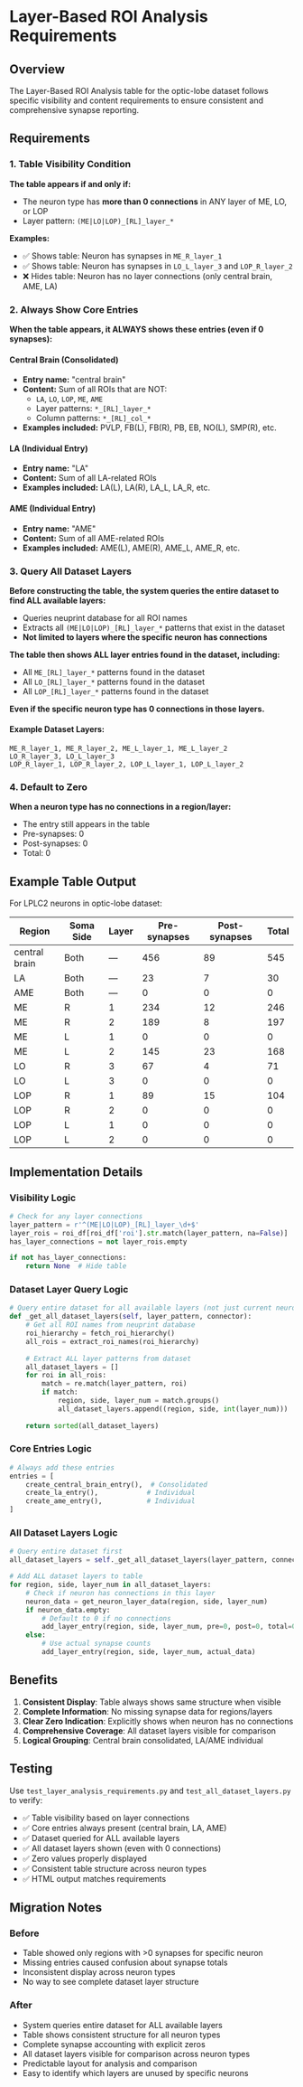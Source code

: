 # Layer-Based ROI Analysis Requirements

## Overview

The Layer-Based ROI Analysis table for the optic-lobe dataset follows specific visibility and content requirements to ensure consistent and comprehensive synapse reporting.

## Requirements

### 1. Table Visibility Condition

**The table appears if and only if:**
- The neuron type has **more than 0 connections** in ANY layer of ME, LO, or LOP
- Layer pattern: `(ME|LO|LOP)_[RL]_layer_*`

**Examples:**
- ✅ Shows table: Neuron has synapses in `ME_R_layer_1`
- ✅ Shows table: Neuron has synapses in `LO_L_layer_3` and `LOP_R_layer_2`
- ❌ Hides table: Neuron has no layer connections (only central brain, AME, LA)

### 2. Always Show Core Entries

**When the table appears, it ALWAYS shows these entries (even if 0 synapses):**

#### Central Brain (Consolidated)
- **Entry name:** "central brain"
- **Content:** Sum of all ROIs that are NOT:
  - `LA`, `LO`, `LOP`, `ME`, `AME`
  - Layer patterns: `*_[RL]_layer_*`
  - Column patterns: `*_[RL]_col_*`
- **Examples included:** PVLP, FB(L), FB(R), PB, EB, NO(L), SMP(R), etc.

#### LA (Individual Entry)
- **Entry name:** "LA"
- **Content:** Sum of all LA-related ROIs
- **Examples included:** LA(L), LA(R), LA_L, LA_R, etc.

#### AME (Individual Entry)
- **Entry name:** "AME"
- **Content:** Sum of all AME-related ROIs
- **Examples included:** AME(L), AME(R), AME_L, AME_R, etc.

### 3. Query All Dataset Layers

**Before constructing the table, the system queries the entire dataset to find ALL available layers:**
- Queries neuprint database for all ROI names
- Extracts all `(ME|LO|LOP)_[RL]_layer_*` patterns that exist in the dataset
- **Not limited to layers where the specific neuron has connections**

**The table then shows ALL layer entries found in the dataset, including:**
- All `ME_[RL]_layer_*` patterns found in the dataset
- All `LO_[RL]_layer_*` patterns found in the dataset
- All `LOP_[RL]_layer_*` patterns found in the dataset

**Even if the specific neuron type has 0 connections in those layers.**

#### Example Dataset Layers:
```
ME_R_layer_1, ME_R_layer_2, ME_L_layer_1, ME_L_layer_2
LO_R_layer_3, LO_L_layer_3
LOP_R_layer_1, LOP_R_layer_2, LOP_L_layer_1, LOP_L_layer_2
```

### 4. Default to Zero

**When a neuron type has no connections in a region/layer:**
- The entry still appears in the table
- Pre-synapses: 0
- Post-synapses: 0
- Total: 0

## Example Table Output

For LPLC2 neurons in optic-lobe dataset:

| Region | Soma Side | Layer | Pre-synapses | Post-synapses | Total |
|--------|-----------|-------|--------------|---------------|-------|
| central brain | Both | — | 456 | 89 | 545 |
| LA | Both | — | 23 | 7 | 30 |
| AME | Both | — | 0 | 0 | 0 |
| ME | R | 1 | 234 | 12 | 246 |
| ME | R | 2 | 189 | 8 | 197 |
| ME | L | 1 | 0 | 0 | 0 |
| ME | L | 2 | 145 | 23 | 168 |
| LO | R | 3 | 67 | 4 | 71 |
| LO | L | 3 | 0 | 0 | 0 |
| LOP | R | 1 | 89 | 15 | 104 |
| LOP | R | 2 | 0 | 0 | 0 |
| LOP | L | 1 | 0 | 0 | 0 |
| LOP | L | 2 | 0 | 0 | 0 |

## Implementation Details

### Visibility Logic
```python
# Check for any layer connections
layer_pattern = r'^(ME|LO|LOP)_[RL]_layer_\d+$'
layer_rois = roi_df[roi_df['roi'].str.match(layer_pattern, na=False)]
has_layer_connections = not layer_rois.empty

if not has_layer_connections:
    return None  # Hide table
```

### Dataset Layer Query Logic
```python
# Query entire dataset for all available layers (not just current neuron)
def _get_all_dataset_layers(self, layer_pattern, connector):
    # Get all ROI names from neuprint database
    roi_hierarchy = fetch_roi_hierarchy()
    all_rois = extract_roi_names(roi_hierarchy)
    
    # Extract ALL layer patterns from dataset
    all_dataset_layers = []
    for roi in all_rois:
        match = re.match(layer_pattern, roi)
        if match:
            region, side, layer_num = match.groups()
            all_dataset_layers.append((region, side, int(layer_num)))
    
    return sorted(all_dataset_layers)
```

### Core Entries Logic
```python
# Always add these entries
entries = [
    create_central_brain_entry(),  # Consolidated
    create_la_entry(),            # Individual
    create_ame_entry(),           # Individual
]
```

### All Dataset Layers Logic
```python
# Query entire dataset first
all_dataset_layers = self._get_all_dataset_layers(layer_pattern, connector)

# Add ALL dataset layers to table
for region, side, layer_num in all_dataset_layers:
    # Check if neuron has connections in this layer
    neuron_data = get_neuron_layer_data(region, side, layer_num)
    if neuron_data.empty:
        # Default to 0 if no connections
        add_layer_entry(region, side, layer_num, pre=0, post=0, total=0)
    else:
        # Use actual synapse counts
        add_layer_entry(region, side, layer_num, actual_data)
```

## Benefits

1. **Consistent Display**: Table always shows same structure when visible
2. **Complete Information**: No missing synapse data for regions/layers
3. **Clear Zero Indication**: Explicitly shows when neuron has no connections
4. **Comprehensive Coverage**: All dataset layers visible for comparison
5. **Logical Grouping**: Central brain consolidated, LA/AME individual

## Testing

Use `test_layer_analysis_requirements.py` and `test_all_dataset_layers.py` to verify:
- ✅ Table visibility based on layer connections
- ✅ Core entries always present (central brain, LA, AME)
- ✅ Dataset queried for ALL available layers
- ✅ All dataset layers shown (even with 0 connections)
- ✅ Zero values properly displayed
- ✅ Consistent table structure across neuron types
- ✅ HTML output matches requirements

## Migration Notes

### Before
- Table showed only regions with >0 synapses for specific neuron
- Missing entries caused confusion about synapse totals
- Inconsistent display across neuron types
- No way to see complete dataset layer structure

### After
- System queries entire dataset for ALL available layers
- Table shows consistent structure for all neuron types
- Complete synapse accounting with explicit zeros
- All dataset layers visible for comparison across neuron types
- Predictable layout for analysis and comparison
- Easy to identify which layers are unused by specific neurons